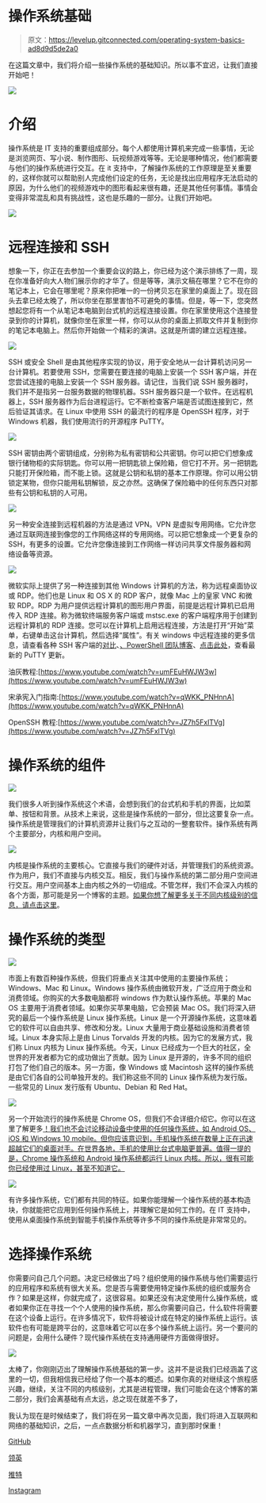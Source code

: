 # 操作系统基础

> 原文：<https://levelup.gitconnected.com/operating-system-basics-ad8d9d5de2a0>

在这篇文章中，我们将介绍一些操作系统的基础知识。所以事不宜迟，让我们直接开始吧！

![](img/bc0991a9dcae871845f4ee33245a03c0.png)

# 介绍

操作系统是 IT 支持的重要组成部分。每个人都使用计算机来完成一些事情，无论是浏览网页、写小说、制作图形、玩视频游戏等等。无论是哪种情况，他们都需要与他们的操作系统进行交互。在 it 支持中，了解操作系统的工作原理是至关重要的，这样你就可以帮助别人完成他们设定的任务，无论是找出应用程序无法启动的原因，为什么他们的视频游戏中的图形看起来很有趣，还是其他任何事情。事情会变得非常混乱和具有挑战性，这也是乐趣的一部分。让我们开始吧。

![](img/46382e299ff20e4ccc7e8b412b6ea2ab.png)

# 远程连接和 SSH

想象一下，你正在去参加一个重要会议的路上，你已经为这个演示排练了一周，现在你准备好向大人物们展示你的才华了。但是等等，演示文稿在哪里？它不在你的笔记本上，它会在哪里呢？原来你把唯一的一份拷贝忘在家里的桌面上了。现在回头去拿已经太晚了，所以你坐在那里害怕不可避免的事情。但是，等一下，您突然想起您将有一个从笔记本电脑到台式机的远程连接设置。你在家里使用这个连接登录到你的计算机，就像你坐在家里一样，你可以从你的桌面上抓取文件并复制到你的笔记本电脑上。然后你开始做一个精彩的演讲。这就是所谓的建立远程连接。

![](img/d71d3ec3543ee7f28542b88840b463a2.png)

SSH 或安全 Shell 是由其他程序实现的协议，用于安全地从一台计算机访问另一台计算机。若要使用 SSH，您需要在要连接的电脑上安装一个 SSH 客户端，并在您尝试连接的电脑上安装一个 SSH 服务器。请记住，当我们说 SSH 服务器时，我们并不是指另一台服务数据的物理机器。SSH 服务器只是一个软件。在远程机器上，SSH 服务器作为后台进程运行。它不断检查客户端是否试图连接到它，然后验证其请求。在 Linux 中使用 SSH 的最流行的程序是 OpenSSH 程序，对于 Windows 机器，我们使用流行的开源程序 PuTTY。

![](img/f759570cb65eeed265a961945a944e85.png)

SSH 密钥由两个密钥组成，分别称为私有密钥和公共密钥。你可以把它们想象成银行储物柜的实际钥匙。你可以用一把钥匙锁上保险箱，但它打不开。另一把钥匙只能打开保险箱，而不能上锁。这就是公钥和私钥的基本工作原理。你可以用公钥锁定某物，但你只能用私钥解锁，反之亦然。这确保了保险箱中的任何东西只对那些有公钥和私钥的人可用。

![](img/441aba07cc01540f1432b9568af78751.png)

另一种安全连接到远程机器的方法是通过 VPN。VPN 是虚拟专用网络。它允许您通过互联网连接到像您的工作网络这样的专用网络。可以把它想象成一个更复杂的 SSH，有更多的设置。它允许您像连接到工作网络一样访问共享文件服务器和网络设备等资源。

![](img/3d8790daa760721ef34c77daec73c7fc.png)

微软实际上提供了另一种连接到其他 Windows 计算机的方法，称为远程桌面协议或 RDP。他们也是 Linux 和 OS X 的 RDP 客户，就像 Mac 上的皇家 VNC 和微软 RDP。RDP 为用户提供远程计算机的图形用户界面，前提是远程计算机已启用传入 RDP 连接。称为微软终端服务客户端或 mstsc.exe 的客户端程序用于创建到远程计算机的 RDP 连接。您可以在计算机上启用远程连接，方法是打开“开始”菜单，右键单击这台计算机，然后选择“属性”。有关 windows 中远程连接的更多信息，请查看各种 SSH 客户端的[对比](https://en.wikipedia.org/wiki/Comparison_of_SSH_clients)、[、PowerShell 团队博客](https://devblogs.microsoft.com/powershell/looking-forward-microsoft-support-for-secure-shell-ssh/)、[点击此处](https://www.chiark.greenend.org.uk/~sgtatham/putty/latest.html)，查看最新的 PuTTY 更新。

油灰教程:[https://www.youtube.com/watch?v=umFEuHWJW3w](https://www.youtube.com/watch?v=umFEuHWJW3w)

宋承宪入门指南:[https://www.youtube.com/watch?v=qWKK_PNHnnA](https://www.youtube.com/watch?v=qWKK_PNHnnA)

OpenSSH 教程:[https://www.youtube.com/watch?v=JZ7h5FxlTVg](https://www.youtube.com/watch?v=JZ7h5FxlTVg)

# 操作系统的组件

![](img/1680eb954e5999ac835047d4ce13310e.png)

我们很多人听到操作系统这个术语，会想到我们的台式机和手机的界面，比如菜单、按钮和背景。从技术上来说，这些是操作系统的一部分，但比这要复杂一点。操作系统是管理我们的计算机资源并让我们与之互动的一整套软件。操作系统有两个主要部分，内核和用户空间。

![](img/7c1e6e671ae99004d7dddfa97211da04.png)

内核是操作系统的主要核心。它直接与我们的硬件对话，并管理我们的系统资源。作为用户，我们不直接与内核交互。相反，我们与操作系统的第二部分用户空间进行交互。用户空间基本上由内核之外的一切组成。不管怎样，我们不会深入内核的各个方面，那可能是另一个博客的主题。[如果你想了解更多关于不同内核级别的信息，请点击这里](https://www.guru99.com/components-of-operating-system.html)。

# 操作系统的类型

![](img/2a3d5c99232789c1b4d82e5fe1f80c5b.png)

市面上有数百种操作系统，但我们将重点关注其中使用的主要操作系统；Windows、Mac 和 Linux。Windows 操作系统由微软开发，广泛应用于商业和消费领域。你购买的大多数电脑都将 windows 作为默认操作系统。苹果的 Mac OS 主要用于消费者领域。如果你买苹果电脑，它会预装 Mac OS。我们将深入研究的最后一个操作系统是 Linux 操作系统。Linux 是一个开源操作系统，这意味着它的软件可以自由共享、修改和分发。Linux 大量用于商业基础设施和消费者领域。Linux 本身实际上是由 Linus Torvalds 开发的内核。因为它的发展方式，我们称 Linux 内核为 Linux 操作系统。今天，Linux 已经成为一个巨大的社区，全世界的开发者都为它的成功做出了贡献。因为 Linux 是开源的，许多不同的组织打包了他们自己的版本。另一方面，像 Windows 或 Macintosh 这样的操作系统是由它们各自的公司单独开发的。我们称这些不同的 Linux 操作系统为发行版。一些常见的 Linux 发行版有 Ubuntu、Debian 和 Red Hat。

![](img/c315cd20f662fff4ec777da5bb10b44f.png)

另一个开始流行的操作系统是 Chrome OS，但我们不会详细介绍它。你可以在这里了解更多[！我们也不会讨论移动设备中使用的任何操作系统，如 Android OS、iOS 和 Windows 10 mobile。但你应该意识到，手机操作系统在数量上正在迅速超越它们的桌面对手。在世界各地，手机的使用比台式电脑更普遍。值得一提的是，Chrome 操作系统和 Android 操作系统都运行 Linux 内核。所以，很有可能你已经使用过 Linux，甚至不知道它。](https://en.wikipedia.org/wiki/Chrome_OS)

![](img/4eda07613713f9fb0836558f05d9f5da.png)

有许多操作系统，它们都有共同的特征。如果你能理解一个操作系统的基本构造块，你就能把它应用到任何操作系统上，并理解它是如何工作的。在 IT 支持中，使用从桌面操作系统到智能手机操作系统等许多不同的操作系统是非常常见的。

# 选择操作系统

你需要问自己几个问题。决定已经做出了吗？组织使用的操作系统与他们需要运行的应用程序和系统有很大关系。您是否与需要使用特定操作系统的组织或服务合作？如果是这样，你就完成了，这很容易。如果还没有决定使用什么操作系统，或者如果你正在寻找一个个人使用的操作系统，那么你需要问自己，什么软件将需要在这个设备上运行。在许多情况下，软件将被设计成在特定的操作系统上运行。该软件也有可能是跨平台的，这意味着它可以在多个操作系统上运行。另一个要问的问题是，会用什么硬件？现代操作系统在支持通用硬件方面做得很好。

![](img/dca6f8ebeb65324b388b5f316589c3c8.png)

太棒了，你刚刚迈出了理解操作系统基础的第一步。这并不是说我们已经涵盖了这里的一切，但我相信我已经给了你一个基本的概述。如果你真的对继续这个旅程感兴趣，继续，关注不同的内核级别，尤其是进程管理，我们可能会在这个博客的第二部分，我们会离基础有点太远，总之现在就差不多了，

我认为现在是时候结束了，我们将在另一篇文章中再次见面，我们将进入互联网和网络的基础知识，之后，一点点数据分析和机器学习，直到那时保重！

[GitHub](https://github.com/ritchiepulikottil)

[领英](https://www.linkedin.com/in/ritchie-pulikottil-6876341aa/)

[推特](https://twitter.com/itsritchie1005)

[Instagram](https://instagram.com/ritchiepulikottill)